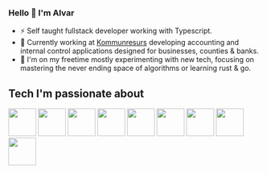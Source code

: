 ### Hello 👋 I'm Alvar
- ⚡ Self taught fullstack developer working with Typescript.
- 🔭 Currently working at <a href="https://www.kommunresurs.se/">Kommunresurs</a> developing accounting and internal control applications designed for businesses, counties & banks.
- 🌱 I'm on my freetime mostly experimenting with new tech, focusing on mastering the never ending space of algorithms or learning rust & go.


<h2>Tech I'm passionate about</h2>
<div>
<img width="55" src="https://raw.githubusercontent.com/gilbarbara/logos/master/logos/typescript-icon.svg"/>
<img width="55" src="https://cdn.svgporn.com/logos/react-query-icon.svg"/>
<img width="55" src="https://user-images.githubusercontent.com/45149278/187757461-d2435586-3f71-4370-b5f1-b4dc05160898.png"/>
<img width="55" src="https://cdn.svgporn.com/logos/nextjs-icon.svg"/>
<img width="55" src="https://user-images.githubusercontent.com/45149278/187758839-208abca4-35d3-4bb9-90d4-26df884da634.png"/>
<img width="55" src="https://cdn.svgporn.com/logos/postgresql.svg"/>
<img width="55" height="55" src="https://cdn.svgporn.com/logos/mongodb-icon.svg"/>
<img width="55" height="55" src="https://cdn.svgporn.com/logos/gopher.svg"/>
<img width="55" src="https://cdn.svgporn.com/logos/rust.svg"/>
</div>
